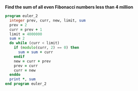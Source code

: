 **Find the sum of all even Fibonacci numbers less than 4 million**

```fortran
program euler_2
  integer prev, curr, new, limit, sum
  prev = 2
  curr = prev + 1
  limit = 4000000
  sum = 2
  do while (curr < limit)
    if (modulo(curr, 2) == 0) then
      sum = sum + curr
    endif
    new = curr + prev
    prev = curr
    curr = new
  enddo
  print *, sum
end program euler_2
```
